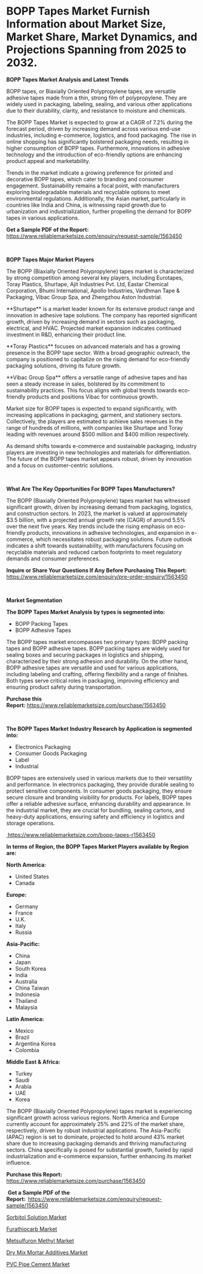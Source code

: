 <p><h1>BOPP Tapes Market Furnish Information about Market Size, Market Share, Market Dynamics, and Projections Spanning from 2025 to 2032.</h1></p><p><strong>BOPP Tapes Market Analysis and Latest Trends</strong></p>
<p><p>BOPP tapes, or Biaxially Oriented Polypropylene tapes, are versatile adhesive tapes made from a thin, strong film of polypropylene. They are widely used in packaging, labeling, sealing, and various other applications due to their durability, clarity, and resistance to moisture and chemicals. </p><p>The BOPP Tapes Market is expected to grow at a CAGR of 7.2% during the forecast period, driven by increasing demand across various end-use industries, including e-commerce, logistics, and food packaging. The rise in online shopping has significantly bolstered packaging needs, resulting in higher consumption of BOPP tapes. Furthermore, innovations in adhesive technology and the introduction of eco-friendly options are enhancing product appeal and marketability.</p><p>Trends in the market indicate a growing preference for printed and decorative BOPP tapes, which cater to branding and consumer engagement. Sustainability remains a focal point, with manufacturers exploring biodegradable materials and recyclable options to meet environmental regulations. Additionally, the Asian market, particularly in countries like India and China, is witnessing rapid growth due to urbanization and industrialization, further propelling the demand for BOPP tapes in various applications.</p></p>
<p><strong>Get a Sample PDF of the Report:&nbsp;</strong> <a href="https://www.reliablemarketsize.com/enquiry/request-sample/1563450?utm_campaign=1939&utm_medium=2&utm_source=Github&utm_content=ia&utm_term=30012025&utm_id=bopp-tapes">https://www.reliablemarketsize.com/enquiry/request-sample/1563450</a></p>
<p>&nbsp;</p>
<p><strong>BOPP Tapes Major Market Players</strong></p>
<p><p>The BOPP (Biaxially Oriented Polypropylene) tapes market is characterized by strong competition among several key players, including Eurotapes, Toray Plastics, Shurtape, Ajit Industries Pvt. Ltd, Eastar Chemical Corporation, Bhumi International, Apollo Industries, Vardhman Tape & Packaging, Vibac Group Spa, and Zhengzhou Aston Industrial.</p><p>**Shurtape** is a market leader known for its extensive product range and innovation in adhesive tape solutions. The company has reported significant growth, driven by increasing demand in sectors such as packaging, electrical, and HVAC. Projected market expansion indicates continued investment in R&D, enhancing their product line.</p><p>**Toray Plastics** focuses on advanced materials and has a growing presence in the BOPP tape sector. With a broad geographic outreach, the company is positioned to capitalize on the rising demand for eco-friendly packaging solutions, driving its future growth.</p><p>**Vibac Group Spa** offers a versatile range of adhesive tapes and has seen a steady increase in sales, bolstered by its commitment to sustainability practices. This focus aligns with global trends towards eco-friendly products and positions Vibac for continuous growth.</p><p>Market size for BOPP tapes is expected to expand significantly, with increasing applications in packaging, garment, and stationery sectors. Collectively, the players are estimated to achieve sales revenues in the range of hundreds of millions, with companies like Shurtape and Toray leading with revenues around $500 million and $400 million respectively.</p><p>As demand shifts towards e-commerce and sustainable packaging, industry players are investing in new technologies and materials for differentiation. The future of the BOPP tapes market appears robust, driven by innovation and a focus on customer-centric solutions.</p></p>
<p>&nbsp;</p>
<p><strong>What Are The Key Opportunities For BOPP Tapes Manufacturers?</strong></p>
<p><p>The BOPP (Biaxially Oriented Polypropylene) tapes market has witnessed significant growth, driven by increasing demand from packaging, logistics, and construction sectors. In 2023, the market is valued at approximately $3.5 billion, with a projected annual growth rate (CAGR) of around 5.5% over the next five years. Key trends include the rising emphasis on eco-friendly products, innovations in adhesive technologies, and expansion in e-commerce, which necessitates robust packaging solutions. Future outlook indicates a shift towards sustainability, with manufacturers focusing on recyclable materials and reduced carbon footprints to meet regulatory demands and consumer preferences.</p></p>
<p><strong>Inquire or Share Your Questions If Any Before Purchasing This Report:</strong> <a href="https://www.reliablemarketsize.com/enquiry/pre-order-enquiry/1563450?utm_campaign=1939&utm_medium=2&utm_source=Github&utm_content=ia&utm_term=30012025&utm_id=bopp-tapes">https://www.reliablemarketsize.com/enquiry/pre-order-enquiry/1563450</a></p>
<p>&nbsp;</p>
<p><strong>Market Segmentation</strong></p>
<p><strong>The BOPP Tapes Market Analysis by types is segmented into:</strong></p>
<p><ul><li>BOPP Packing Tapes</li><li>BOPP Adhesive Tapes</li></ul></p>
<p><p>The BOPP tapes market encompasses two primary types: BOPP packing tapes and BOPP adhesive tapes. BOPP packing tapes are widely used for sealing boxes and securing packages in logistics and shipping, characterized by their strong adhesion and durability. On the other hand, BOPP adhesive tapes are versatile and used for various applications, including labeling and crafting, offering flexibility and a range of finishes. Both types serve critical roles in packaging, improving efficiency and ensuring product safety during transportation.</p></p>
<p><strong>Purchase this Report:&nbsp;</strong><a href="https://www.reliablemarketsize.com/purchase/1563450?utm_campaign=1939&utm_medium=2&utm_source=Github&utm_content=ia&utm_term=30012025&utm_id=bopp-tapes">https://www.reliablemarketsize.com/purchase/1563450</a></p>
<p>&nbsp;</p>
<p><strong>The BOPP Tapes Market Industry Research by Application is segmented into:</strong></p>
<p><ul><li>Electronics Packaging</li><li>Consumer Goods Packaging</li><li>Label</li><li>Industrial</li></ul></p>
<p><p>BOPP tapes are extensively used in various markets due to their versatility and performance. In electronics packaging, they provide durable sealing to protect sensitive components. In consumer goods packaging, they ensure secure closure and branding visibility for products. For labels, BOPP tapes offer a reliable adhesive surface, enhancing durability and appearance. In the industrial market, they are crucial for bundling, sealing cartons, and heavy-duty applications, ensuring safety and efficiency in logistics and storage operations.</p></p>
<p><a href="https://www.reliablemarketsize.com/bopp-tapes-r1563450?utm_campaign=1939&utm_medium=2&utm_source=Github&utm_content=ia&utm_term=30012025&utm_id=bopp-tapes">&nbsp;https://www.reliablemarketsize.com/bopp-tapes-r1563450</a></p>
<p><strong>In terms of Region, the BOPP Tapes Market Players available by Region are:</strong></p>
<p>
    <p> <strong> North America: </strong>
        <ul>
            <li>United States</li>
            <li>Canada</li>
        </ul>
        </p> 
    <p> <strong> Europe: </strong>
        <ul>
            <li>Germany</li>
            <li>France</li>
            <li>U.K.</li>
            <li>Italy</li>
            <li>Russia</li>
        </ul>
        </p> 
    <p> <strong> Asia-Pacific: </strong>
        <ul>
            <li>China</li>
            <li>Japan</li>
            <li>South Korea</li>
            <li>India</li>
            <li>Australia</li>
            <li>China Taiwan</li>
            <li>Indonesia</li>
            <li>Thailand</li>
            <li>Malaysia</li>
        </ul>
        </p> 
    <p> <strong> Latin America: </strong>
        <ul>
            <li>Mexico</li>
            <li>Brazil</li>
            <li>Argentina Korea</li>
            <li>Colombia</li>
        </ul>
        </p> 
    <p> <strong> Middle East & Africa: </strong>
        <ul>
            <li>Turkey</li>
            <li>Saudi</li>
            <li>Arabia</li>
            <li>UAE</li>
            <li>Korea</li>
        </ul>
    </p>
    </p>
<p><p>The BOPP (Biaxially Oriented Polypropylene) tapes market is experiencing significant growth across various regions. North America and Europe currently account for approximately 25% and 22% of the market share, respectively, driven by robust industrial applications. The Asia-Pacific (APAC) region is set to dominate, projected to hold around 43% market share due to increasing packaging demands and thriving manufacturing sectors. China specifically is poised for substantial growth, fueled by rapid industrialization and e-commerce expansion, further enhancing its market influence.</p></p>
<p><strong>Purchase this Report: </strong><a href="https://www.reliablemarketsize.com/purchase/1563450?utm_campaign=1939&utm_medium=2&utm_source=Github&utm_content=ia&utm_term=30012025&utm_id=bopp-tapes">https://www.reliablemarketsize.com/purchase/1563450</a></p>
<p>&nbsp;<strong>Get a Sample PDF of the Report:&nbsp;&nbsp;</strong><a href="https://www.reliablemarketsize.com/enquiry/request-sample/1563450?utm_campaign=1939&utm_medium=2&utm_source=Github&utm_content=ia&utm_term=30012025&utm_id=bopp-tapes">https://www.reliablemarketsize.com/enquiry/request-sample/1563450</a></p>
<p><strong></strong></p>
<p><p><a href="https://github.com/aiexisaliwan/Market-Research-Report-List-1/blob/main/sorbitol-solution-market.md?utm_campaign=1939&utm_medium=2&utm_source=Github&utm_content=ia&utm_term=30012025&utm_id=bopp-tapes">Sorbitol Solution Market</a></p><p><a href="https://github.com/djembashote/Market-Research-Report-List-1/blob/main/furathiocarb-market.md?utm_campaign=1939&utm_medium=2&utm_source=Github&utm_content=ia&utm_term=30012025&utm_id=bopp-tapes">Furathiocarb Market</a></p><p><a href="https://github.com/vjorelaclliv/Market-Research-Report-List-1/blob/main/metsulfuron-methyl-market.md?utm_campaign=1939&utm_medium=2&utm_source=Github&utm_content=ia&utm_term=30012025&utm_id=bopp-tapes">Metsulfuron Methyl Market</a></p><p><a href="https://github.com/philaphindo/Market-Research-Report-List-1/blob/main/dry-mix-mortar-additives-market.md?utm_campaign=1939&utm_medium=2&utm_source=Github&utm_content=ia&utm_term=30012025&utm_id=bopp-tapes">Dry Mix Mortar Additives Market</a></p><p><a href="https://github.com/techerghalim/Market-Research-Report-List-1/blob/main/pvc-pipe-cement-market.md?utm_campaign=1939&utm_medium=2&utm_source=Github&utm_content=ia&utm_term=30012025&utm_id=bopp-tapes">PVC Pipe Cement Market</a></p></p>
